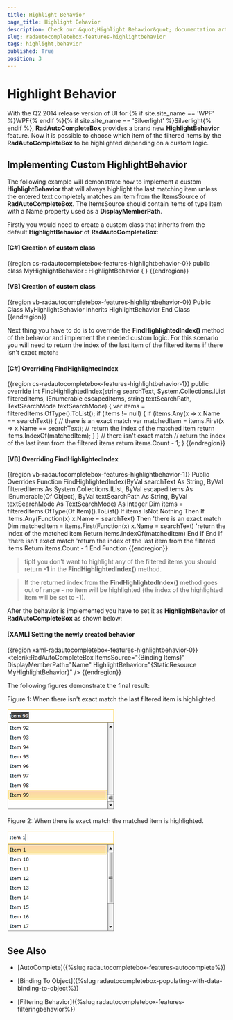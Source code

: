 ```yaml
---
title: Highlight Behavior
page_title: Highlight Behavior
description: Check our &quot;Highlight Behavior&quot; documentation article for the RadAutoCompleteBox {{ site.framework_name }} control.
slug: radautocompletebox-features-highlightbehavior
tags: highlight,behavior
published: True
position: 3
---
```


# Highlight Behavior

With the Q2 2014 release version of UI for {% if site.site_name == 'WPF' %}WPF{% endif %}{% if site.site_name == 'Silverlight' %}Silverlight{% endif %}, __RadAutoCompleteBox__ provides a brand new __HighlightBehavior__ feature. Now it is possible to choose which item of the filtered items by the __RadAutoCompleteBox__ to be highlighted depending on a custom logic.

## Implementing Custom HighlightBehavior

The following example will demonstrate how to implement a custom __HighlightBehavior__ that will always highlight the last matching item unless the entered text completely matches an item from the ItemsSource of __RadAutoCompleteBox__. The ItemsSource should contain items of type Item with a Name property used as a __DisplayMemberPath__.

Firstly you would need to create a custom class that inherits from the default __HighlightBehavior__ of __RadAutoCompleteBox__:

#### __[C#] Creation of custom class__

{{region cs-radautocompletebox-features-highlightbehavior-0}}
	public class MyHighlightBehavior : HighlightBehavior
	{
	}
{{endregion}}

#### __[VB] Creation of custom class__

{{region vb-radautocompletebox-features-highlightbehavior-0}}
	Public Class MyHighlightBehavior
		Inherits HighlightBehavior
	End Class
{{endregion}}

Next thing you have to do is to override the __FindHighlightedIndex()__ method of the behavior and implement the needed custom logic. For this scenario you will need to return the index of the last item of the filtered items if there isn't exact match:

#### __[C#] Overriding FindHighlightedIndex__

{{region cs-radautocompletebox-features-highlightbehavior-1}}
	public override int FindHighlightedIndex(string searchText, System.Collections.IList filteredItems, IEnumerable<object> escapedItems, string textSearchPath, TextSearchMode textSearchMode)
	{
	    var items = filteredItems.OfType<Item>().ToList<Item>();
	    if (items != null)
	    {
	        if (items.Any(x => x.Name == searchText))
	        {
	            // there is an exact match
	            var matchedItem = items.First(x => x.Name == searchText);
	            // return the index of the matched item
	            return items.IndexOf(matchedItem);
	        }
	    }
	    // there isn't exact match
	    // return the index of the last item from the filtered items 
	    return items.Count - 1;
	}
{{endregion}}

#### __[VB] Overriding FindHighlightedIndex__

{{region vb-radautocompletebox-features-highlightbehavior-1}}
	Public Overrides Function FindHighlightedIndex(ByVal searchText As String, ByVal filteredItems As System.Collections.IList, ByVal escapedItems As IEnumerable(Of Object), ByVal textSearchPath As String, ByVal textSearchMode As TextSearchMode) As Integer
		Dim items = filteredItems.OfType(Of Item)().ToList()
		If items IsNot Nothing Then
			If items.Any(Function(x) x.Name = searchText) Then
				'there is an exact match
				Dim matchedItem = items.First(Function(x) x.Name = searchText)
				'return the index of the matched item
				Return items.IndexOf(matchedItem)
			End If
		End If
		'there isn't exact match
		'return the index of the last item from the filtered items 
		Return items.Count - 1
	End Function
{{endregion}}

>tipIf you don't want to highlight any of the filtered items you should return __-1__ in the __FindHighlightedIndex()__ method.

>If the returned index from the __FindHighlightedIndex()__ method goes out of range - no item will be highlighted (the index of the highlighted item will be set to -1).

After the behavior is implemented you have to set it as __HighlightBehavior__ of __RadAutoCompleteBox__ as shown below:

#### __[XAML] Setting the newly created behavior__

{{region xaml-radautocompletebox-features-highlightbehavior-0}}
	<telerik:RadAutoCompleteBox ItemsSource="{Binding Items}"
	                            DisplayMemberPath="Name"
	                            HighlightBehavior="{StaticResource MyHighlightBehavior}" />
{{endregion}}

The following figures demonstrate the final result:

Figure 1: When there isn't exact match the last filtered item is highlighted.

![radautocompletebox-features-highlightbehavior-2](images/radautocompletebox-features-highlightbehavior-2.png)

Figure 2: When there is exact match the matched item is highlighted.

![radautocompletebox-features-highlightbehavior-3](images/radautocompletebox-features-highlightbehavior-3.png)

## See Also

 * [AutoComplete]({%slug radautocompletebox-features-autocomplete%})

 * [Binding To Object]({%slug radautocompletebox-populating-with-data-binding-to-object%})

 * [Filtering Behavior]({%slug radautocompletebox-features-filteringbehavior%})
